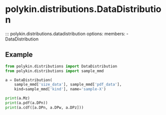 # polykin.distributions.DataDistribution

::: polykin.distributions.datadistribution
    options:
        members:
            - DataDistribution

## Example

```python exec="on" source="console"
from polykin.distributions import DataDistribution
from polykin.distributions import sample_mmd

a = DataDistribution(
    sample_mmd['size_data'], sample_mmd['pdf_data'],
    kind=sample_mmd['kind'], name='sample-X')

print(a.Mz)
print(a.pdf(a.DPn))
print(a.cdf([a.DPn, a.DPw, a.DPz]))
```

